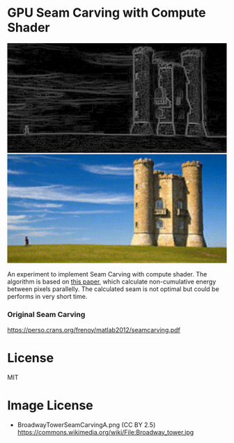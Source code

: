 # GPU Seam Carving with Compute Shader

![](./Documentation/DemoEnergyMap.png)
![](./Documentation/Demo.gif)

An experiment to implement Seam Carving with compute shader. The algorithm is based on [this paper](https://pacman.cs.tsinghua.edu.cn/~cwg/papers_cwg/icpads14.pdf), which calculate non-cumulative energy between pixels parallelly. The calculated seam is not optimal but could be performs in very short time.

### Original Seam Carving

https://perso.crans.org/frenoy/matlab2012/seamcarving.pdf

# License

MIT

# Image License

- BroadwayTowerSeamCarvingA.png (CC BY 2.5)
  https://commons.wikimedia.org/wiki/File:Broadway_tower.jpg
